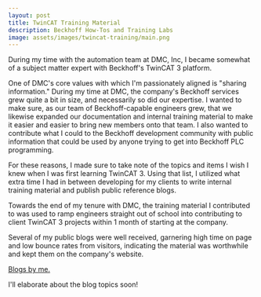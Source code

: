 ```yaml
---
layout: post
title: TwinCAT Training Material
description: Beckhoff How-Tos and Training Labs
image: assets/images/twincat-training/main.png
---
```


During my time with the automation team at DMC, Inc, I became somewhat of a subject matter expert with Beckhoff's TwinCAT 3 platform.

One of DMC's core values with which I'm passionately aligned is "sharing information." During my time at DMC, the company's Beckhoff services grew quite a bit in size, and necessarily so did our expertise. I wanted to make sure, as our team of Beckhoff-capable engineers grew, that we likewise expanded our documentation and internal training material to make it easier and easier to bring new members onto that team. I also wanted to contribute what I could to the Beckhoff development community with public information that could be used by anyone trying to get into Beckhoff PLC programming.

For these reasons, I made sure to take note of the topics and items I wish I knew when I was first learning TwinCAT 3. Using that list, I utilized what extra time I had in between developing for my clients to write internal training material and publish public reference blogs.

Towards the end of my tenure with DMC, the training material I contributed to was used to ramp engineers straight out of school into contributing to client TwinCAT 3 projects within 1 month of starting at the company.

Several of my public blogs were well received, garnering high time on page and low bounce rates from visitors, indicating the material was worthwhile and kept them on the company's website.

[Blogs by me.](https://www.dmcinfo.com/latest-thinking/blog/articletype/authorview/authorid/248)

I'll elaborate about the blog topics soon!
